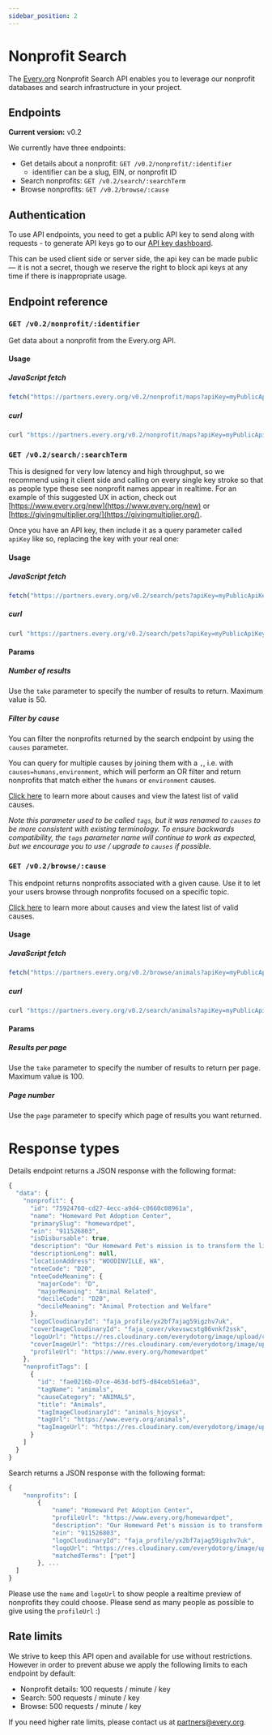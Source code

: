 ```yaml
---
sidebar_position: 2
---
```


# Nonprofit Search

The [Every.org](http://every.org) Nonprofit Search API enables you to leverage
our nonprofit databases and search infrastructure in your project.

## Endpoints

**Current version:** v0.2

We currently have three endpoints:

- Get details about a nonprofit: `GET /v0.2/nonprofit/:identifier`
  - identifier can be a slug, EIN, or nonprofit ID
- Search nonprofits: `GET /v0.2/search/:searchTerm`
- Browse nonprofits: `GET /v0.2/browse/:cause`

## Authentication

To use API endpoints, you need to get a public API key to send along with
requests - to generate API keys go to our [API key dashboard](https://www.every.org/developer).

This can be used client side or server side, the api key can be made public— it
is not a secret, though we reserve the right to block api keys at any time if
there is inappropriate usage.

## Endpoint reference

### `GET /v0.2/nonprofit/:identifier`

Get data about a nonprofit from the Every.org API.

#### Usage

##### JavaScript fetch

```jsx
fetch("https://partners.every.org/v0.2/nonprofit/maps?apiKey=myPublicApiKey");
```

##### curl

```jsx
curl "https://partners.every.org/v0.2/nonprofit/maps?apiKey=myPublicApiKey"
```

### `GET /v0.2/search/:searchTerm`

This is designed for very low latency and high throughput, so we recommend using
it client side and calling on every single key stroke so that as people type
these see nonprofit names appear in realtime. For an example of this suggested
UX in action, check out [https://www.every.org/new](https://www.every.org/new)
or [https://givingmultiplier.org/](https://givingmultiplier.org/).

Once you have an API key, then include it as a query parameter called `apiKey`
like so, replacing the key with your real one:

#### Usage

##### JavaScript fetch

```jsx
fetch("https://partners.every.org/v0.2/search/pets?apiKey=myPublicApiKey");
```

##### curl

```jsx
curl "https://partners.every.org/v0.2/search/pets?apiKey=myPublicApiKey"
```

#### Params

##### Number of results

Use the `take` parameter to specify the number of results to return. Maximum
value is 50.

##### Filter by cause

You can filter the nonprofits returned by the search endpoint by using the
`causes` parameter.

You can query for multiple causes by joining them with a `,`, i.e. with
`causes=humans,environment`, which will perform an OR filter and return
nonprofits that match either the `humans` or `environment` causes.

[Click here](./types#causes) to learn more about causes and view the latest list
of valid causes.

_Note this parameter used to be called `tags`, but it was renamed to `causes` to
be more consistent with existing terminology. To ensure backwards compatibility,
the `tags` parameter name will continue to work as expected, but we encourage
you to use / upgrade to `causes` if possible._

### `GET /v0.2/browse/:cause`

This endpoint returns nonprofits associated with a given cause. Use it to let
your users browse through nonprofits focused on a specific topic.

[Click here](./types#causes) to learn more about causes and view the latest list
of valid causes.

#### Usage

##### JavaScript fetch

```jsx
fetch("https://partners.every.org/v0.2/browse/animals?apiKey=myPublicApiKey");
```

##### curl

```jsx
curl "https://partners.every.org/v0.2/search/animals?apiKey=myPublicApiKey"
```

#### Params

##### Results per page

Use the `take` parameter to specify the number of results to return per page.
Maximum value is 100.

##### Page number

Use the `page` parameter to specify which page of results you want returned.

# Response types

Details endpoint returns a JSON response with the following format:

```jsx
{
  "data": {
    "nonprofit": {
      "id": "75924760-cd27-4ecc-a9d4-c0660c08961a",
      "name": "Homeward Pet Adoption Center",
      "primarySlug": "homewardpet",
      "ein": "911526803",
      "isDisbursable": true,
      "description": "Our Homeward Pet's mission is to transform the lives of cats and dogs in need through compassionate medical care, positive behavior training, and successful adoption while building a more humane community.",
      "descriptionLong": null,
      "locationAddress": "WOODINVILLE, WA",
      "nteeCode": "D20",
      "nteeCodeMeaning": {
        "majorCode": "D",
        "majorMeaning": "Animal Related",
        "decileCode": "D20",
        "decileMeaning": "Animal Protection and Welfare"
      },
      "logoCloudinaryId": "faja_profile/yx2bf7ajag59igzhv7uk",
      "coverImageCloudinaryId": "faja_cover/vkevswcstg86vnkf2ssk",
      "logoUrl": "https://res.cloudinary.com/everydotorg/image/upload/c_lfill,w_24,h_24,dpr_2/c_crop,ar_24:24/q_auto,f_auto,fl_progressive/faja_profile/yx2bf7ajag59igzhv7uk",
      "coverImageUrl": "https://res.cloudinary.com/everydotorg/image/upload/f_auto,c_limit,w_3840,q_80/faja_cover/vkevswcstg86vnkf2ssk",
      "profileUrl": "https://www.every.org/homewardpet"
    },
    "nonprofitTags": [
      {
        "id": "fae0216b-07ce-463d-bdf5-d84ceb51e6a3",
        "tagName": "animals",
        "causeCategory": "ANIMALS",
        "title": "Animals",
        "tagImageCloudinaryId": "animals_hjoysx",
        "tagUrl": "https://www.every.org/animals",
        "tagImageUrl": "https://res.cloudinary.com/everydotorg/image/upload/c_lfill,w_24,h_24,dpr_2/c_crop,ar_24:24/q_auto,f_auto,fl_progressive/animals_hjoysx"
      }
    ]
  }
}
````

Search returns a JSON response with the following format:

```jsx
{
	"nonprofits": [
		{
			"name": "Homeward Pet Adoption Center",
			"profileUrl": "https://www.every.org/homewardpet",
			"description": "Our Homeward Pet's mission is to transform the lives of cats and dogs in need through compassionate medical care, positive behavior training, and successful adoption while building a more humane community.",
			"ein": "911526803",
			"logoCloudinaryId": "faja_profile/yx2bf7ajag59igzhv7uk",
			"logoUrl": "https://res.cloudinary.com/everydotorg/image/upload/c_lfill,w_24,h_24,dpr_2/c_crop,ar_24:24/q_auto,f_auto,fl_progressive/faja_profile/yx2bf7ajag59igzhv7uk",
			"matchedTerms": ["pet"]
		}, ...
  ]
}
```

Please use the `name` and `logoUrl` to show people a realtime preview of
nonprofits they could choose. Please send as many people as possible to give
using the `profileUrl` :)

## Rate limits

We strive to keep this API open and available for use without restrictions.
However in order to prevent abuse we apply the following limits to each endpoint
by default:

- Nonprofit details: 100 requests / minute / key
- Search: 500 requests / minute / key
- Browse: 500 requests / minute / key

If you need higher rate limits, please contact us at
[partners@every.org](mailto:partners@every.org).
